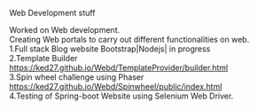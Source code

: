 
Web Development stuff


Worked on Web development.<br/>
Creating Web portals to carry out different functionalities on web.<br/>
1.Full stack Blog website Bootstrap|Nodejs| in progress <br/>
2.Template Builder  https://ked27.github.io/Webd/TemplateProvider/builder.html <br/>
3.Spin wheel challenge using Phaser https://ked27.github.io/Webd/Spinwheel/public/index.html <br/>
4.Testing of Spring-boot Website using Selenium Web Driver. <br/>

